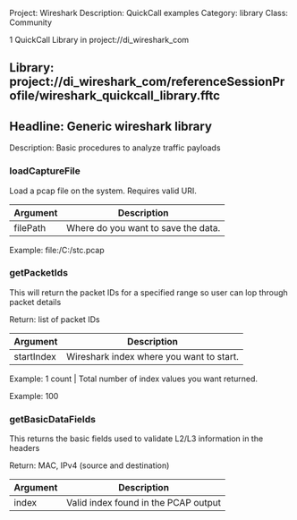 Project: Wireshark
Description: QuickCall examples
Category: library
Class: Community

1 QuickCall Library in project://di_wireshark_com
## Library: project://di_wireshark_com/referenceSessionProfile/wireshark_quickcall_library.fftc
## Headline: Generic wireshark library
Description: Basic procedures to analyze traffic payloads
### loadCaptureFile
Load a pcap file on the system. Requires valid URI. 

Argument | Description
------------ | -------------
filePath | Where do you want to save the data.

Example: file:/C:/stc.pcap
### getPacketIds
This will return the packet IDs for a specified range so user can lop through packet details

Return: list of packet IDs

Argument | Description
------------ | -------------
startIndex | Wireshark index where you want to start.

Example: 1
count | Total number of index values you want returned.

Example: 100
### getBasicDataFields
This returns the basic fields used to validate L2/L3 information in the headers

Return: MAC, IPv4 (source and destination)

Argument | Description
------------ | -------------
index | Valid index found in the PCAP output
